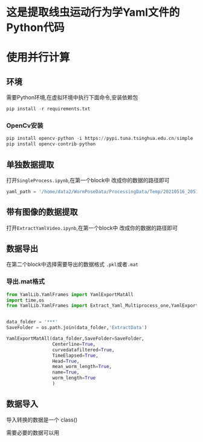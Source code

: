 # 这是提取线虫运动行为学Yaml文件的Python代码
# 使用并行计算

## 环境
需要Python环境,在虚拟环境中执行下面命令,安装依赖包



```python
pip install -r requirements.txt
```

### OpenCv安装
```python
pip install opencv-python -i https://pypi.tuna.tsinghua.edu.cn/simple 
pip install opencv-contrib-python
```

## 单独数据提取
打开`SingleProcess.ipynb`,在第一个block中 改成你的数据的路径即可

```python
yaml_path = '/home/data2/WormPoseData/ProcessingData/Temp/20210516_2051_w1.yaml'
```

## 带有图像的数据提取
打开`ExtractYamlVideo.ipynb`,在第一个block中 改成你的数据的路径即可

## 数据导出

在第二个block中选择需要导出的数据格式 `.pkl`或者`.mat`

### 导出.mat格式

```python
from YamlLib.YamlFrames import YamlExportMatAll
import time,os
from YamlLib.YamlFrames import Extract_Yaml_Multiprocess_one,YamlExportMatOne


data_folder = '***'
SaveFolder = os.path.join(data_folder,'ExtractData')

YamlExportMatAll(data_folder,SaveFolder=SaveFolder,
                 Centerline=True,
                 curvedatafiltered=True,
                 TimeElapsed=True,
                 Head=True,
                 mean_worm_length=True,
                 name=True,
                 worm_length=True
                 )
```





## 数据导入
导入转换的数据是一个 class()



需要必要的数据可以用